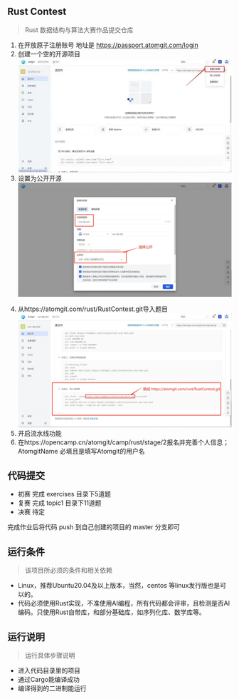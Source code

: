 ## Rust Contest
> Rust 数据结构与算法大赛作品提交仓库 

1. 在开放原子注册账号 地址是 https://passport.atomgit.com/login
2. 创建一个空的开源项目
    ![创建一个空的开源项目](.assets/空项目.jpg)
3. 设置为公开开源
    ![设置为公开开源](.assets/公开开源.jpg)
<!-- 4. 配置流水线密钥变量信息 名称是ID 值为在atomgit的用户名
5. 在个人设置中查找用户名
    ![在个人设置中查找用户名](.assets/用户名.png)
6. 配置密钥说明图
    ![配置密钥说明图](.assets/配置密钥说明.png)
7. 配置成功会这样显示
    ![配置成功会这样显示](.assets/配置ID成功.png) -->
4. 从https://atomgit.com/rust/RustContest.git导入题目
    ![导入题目](.assets/导入题目.jpg)
5. 开启流水线功能
6. 在https://opencamp.cn/atomgit/camp/rust/stage/2报名并完善个人信息；AtomgitName 必填且是填写Atomgit的用户名

## 代码提交
* 初赛 完成 exercises 目录下5道题
* 复赛 完成 topic1 目录下11道题
* 决赛 待定

完成作业后将代码 push 到自己创建的项目的 master 分支即可

## 运行条件
> 该项目所必须的条件和相关依赖  
* Linux，推荐Ubuntu20.04及以上版本，当然，centos 等linux发行版也是可以的。
* 代码必须使用Rust实现，不准使用AI编程，所有代码都会评审，且检测是否AI编码。只使用Rust自带库，和部分基础库，如序列化库、数学库等。

## 运行说明
> 运行具体步骤说明
* 进入代码目录里的项目
* 通过Cargo能编译成功
* 编译得到的二进制能运行

